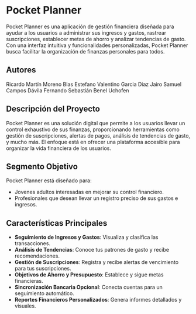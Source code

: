 # Pocket Planner

Pocket Planner es una aplicación de gestión financiera diseñada para ayudar a los usuarios a administrar sus ingresos y gastos, rastrear suscripciones, establecer metas de ahorro y analizar tendencias de gasto. Con una interfaz intuitiva y funcionalidades personalizadas, Pocket Planner busca facilitar la organización de finanzas personales para todos.

## Autores
Ricardo Martín Moreno Blas 
Estefano Valentino Garcia Diaz 
Jairo Samuel Campos Dávila
Fernando Sebastián Benel Uchofen

## Descripción del Proyecto

Pocket Planner es una solución digital que permite a los usuarios llevar un control exhaustivo de sus finanzas, proporcionando herramientas como gestión de suscripciones, alertas de pagos, análisis de tendencias de gasto, y mucho más. El enfoque está en ofrecer una plataforma accesible para organizar la vida financiera de los usuarios.

## Segmento Objetivo

Pocket Planner está diseñado para:
- Jovenes adultos interesadas en mejorar su control financiero.
- Profesionales que desean llevar un registro preciso de sus gastos e ingresos.

## Características Principales

- **Seguimiento de Ingresos y Gastos**: Visualiza y clasifica las transacciones.
- **Análisis de Tendencias**: Conoce tus patrones de gasto y recibe recomendaciones.
- **Gestión de Suscripciones**: Registra y recibe alertas de vencimiento para tus suscripciones.
- **Objetivos de Ahorro y Presupuesto**: Establece y sigue metas financieras.
- **Sincronización Bancaria Opcional**: Conecta cuentas para un seguimiento automático.
- **Reportes Financieros Personalizados**: Genera informes detallados y visuales.


